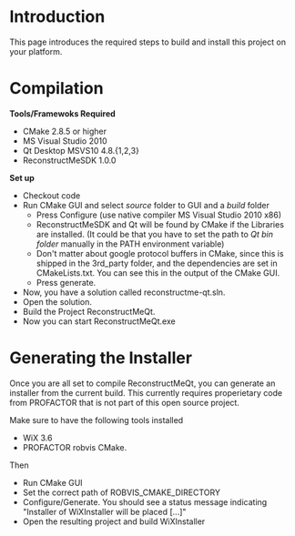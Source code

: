 # Introduction #

This page introduces the required steps to build and install this project on your platform.


# Compilation #

**Tools/Framewoks Required**
  * CMake 2.8.5 or higher
  * MS Visual Studio 2010
  * Qt Desktop MSVS10 4.8.{1,2,3}
  * ReconstructMeSDK 1.0.0

**Set up**
  * Checkout code
  * Run CMake GUI and select _source_ folder to GUI and a _build_ folder
    * Press Configure (use native compiler MS Visual Studio 2010 x86)
    * ReconstructMeSDK and Qt will be found by CMake if the Libraries are installed. (It could be that you have to set the path to _Qt bin folder_ manually in the PATH environment variable)
    * Don't matter about google protocol buffers in CMake, since this is shipped in the 3rd\_party folder, and the dependencies are set in CMakeLists.txt. You can see this in the output of the CMake GUI.
    * Press generate.
  * Now, you have a solution called reconstructme-qt.sln.
  * Open the solution.
  * Build the Project ReconstructMeQt.
  * Now you can start ReconstructMeQt.exe

# Generating the Installer #

Once you are all set to compile ReconstructMeQt, you can generate an installer from the current build. This currently requires properietary code from PROFACTOR that is not part of this open source project.

Make sure to have the following tools installed
  * WiX 3.6
  * PROFACTOR robvis CMake.

Then
  * Run CMake GUI
  * Set the correct path of ROBVIS\_CMAKE\_DIRECTORY
  * Configure/Generate. You should see a status message indicating "Installer of WiXInstaller will be placed [...]"
  * Open the resulting project and build WiXInstaller